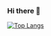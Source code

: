 ### Hi there 👋

[![Top Langs](https://github-readme-stats.vercel.app/api/top-langs/?username=yrsdi&langs_count=20&theme=light)](https://github-readme-stats.vercel.app/api/top-langs/?username=maiquitome&langs_count=20&theme=radical)

